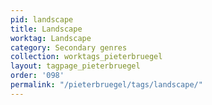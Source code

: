 ```yaml
---
pid: landscape
title: Landscape
worktag: Landscape
category: Secondary genres
collection: worktags_pieterbruegel
layout: tagpage_pieterbruegel
order: '098'
permalink: "/pieterbruegel/tags/landscape/"
---
```


